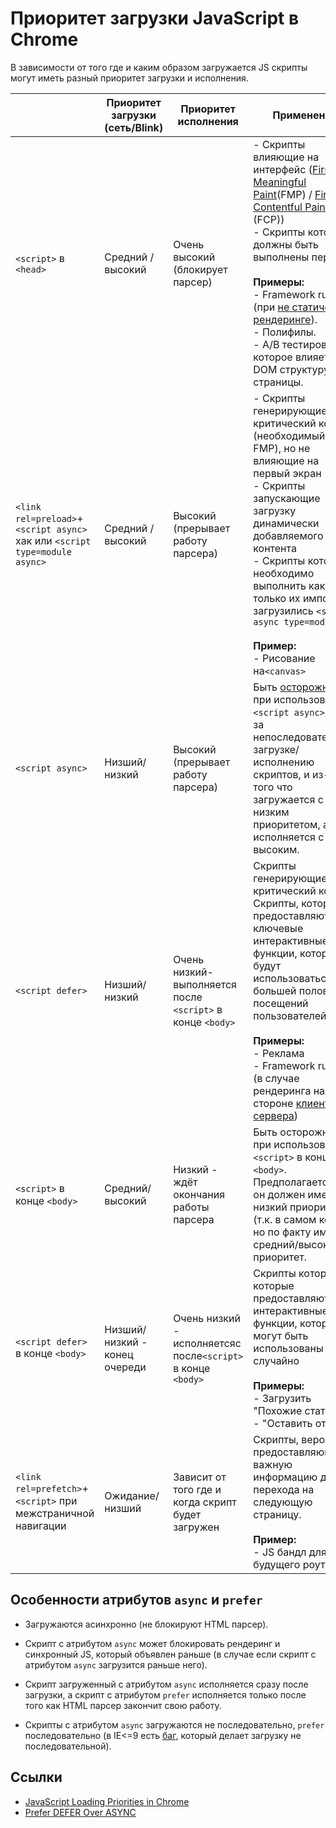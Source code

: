 # Приоритет загрузки JavaScript в Chrome

В зависимости от того где и каким образом загружается JS скрипты могут иметь разный приоритет загрузки и исполнения.

|                                                              | **Приоритет загрузки** <br />(сеть/Blink) | **Приоритет исполнения**                                     | **Применение**                                               |
| ------------------------------------------------------------ | ----------------------------------------- | ------------------------------------------------------------ | ------------------------------------------------------------ |
| `<script>` в `<head>`                                        | Средний / высокий                         | Очень высокий (блокирует парсер)                             | - Скрипты влияющие на интерфейс ([First Meaningful Paint](https://developers.google.com/web/fundamentals/performance/user-centric-performance-metrics#first_meaningful_paint_and_hero_element_timing)(FMP) / [First Contentful Paint](https://developers.google.com/web/fundamentals/performance/user-centric-performance-metrics#first_paint_and_first_contentful_paint) (FCP)) <br /> - Скрипты которые должны быть выполнены первыми<br /> <br />**Примеры:**<br /> - Framework runtime (при [не статическом рендеринге](https://developers.google.com/web/updates/2019/02/rendering-on-the-web)).<br />- Полифилы.<br />- A/B тестирование, которое влияет на DOM структуру всей страницы. |
| `<link rel=preload>`+ `<script async>` хак или `<script type=module async>` | Средний / высокий                         | Высокий (прерывает работу парсера)                           | - Скрипты генерирующие критический контент (необходимый для FMP), но не влияющие на первый экран<br />- Скрипты запускающие загрузку динамически добавляемого контента<br />- Скрипты которые необходимо выполнить как только их импорты загрузились `<script async type=module>`<br /><br />**Пример:** <br />- Рисование на`<canvas>` |
| `<script async>`                                             | Низший/низкий                             | Высокий (прерывает работу парсера)                           | Быть [осторожным](https://calendar.perfplanet.com/2016/prefer-defer-over-async/) при использовании `<script async>`, из-за непоследовательной загрузке/исполнению скриптов, и из-за того что загружается с низким приоритетом, а исполняется с высоким. |
| `<script defer>`                                             | Низший/низкий                             | Очень низкий- выполняется после `<script>` в конце `<body>`  | Скрипты генерирующие не критический контент<br />Скрипты, которые предоставляют ключевые интерактивные функции, которыми будут использоваться в большей половине посещений пользователей<br /><br /> **Примеры:**<br />- Реклама<br />- Framework runtime (в случае рендеринга на стороне [клиента](https://developers.google.com/web/updates/2019/02/rendering-on-the-web#csr) или [сервера](https://developers.google.com/web/updates/2019/02/rendering-on-the-web#server-rendering)) |
| `<script>` в конце `<body>`                                  | Средний/высокий                           | Низкий - ждёт окончания работы парсера                       | Быть осторожным при использовании `<script>` в конце `<body>`. Предполагается, что он должен иметь низкий приоритет (т.к. в самом конце), но по факту имеет средний/высокий приоритет. |
| `<script defer>` в конце `<body>`                            | Низший/низкий - конец очереди             | Очень низкий - исполняетсяс после`<script>` в конце `<body>` | Скрипты которые, которые предоставляют интерактивные функции, которые могут быть использованы случайно<br /><br />**Примеры:**<br />- Загрузить "Похожие статьи"<br />- "Оставить отзыв" |
| `<link rel=prefetch>`+ `<script>` при межстраничной навигации | Ожидание/ низший                          | Зависит от того где и когда скрипт будет загружен            | Скрипты, вероятно, предоставляющие важную информацию для перехода на следующую страницу.<br /><br />**Пример:**<br />- JS бандл для будущего роутинга |



## Особенности атрибутов `async` и `prefer`

- Загружаются асинхронно (не блокируют HTML парсер).

- Скрипт с атрибутом `async` может блокировать рендеринг и синхронный JS, который объявлен раньше (в случае если скрипт с атрибутом `async` загрузится раньше него).

- Скрипт загруженный с атрибутом `async` исполняется сразу после загрузки, а скрипт с атрибутом `prefer` исполняется только после того как HTML парсер закончит свою работу.

- Скрипты с атрибутом `async` загружаются не последовательно, `prefer` последовательно (в   IE<=9  есть [баг](https://github.com/h5bp/lazyweb-requests/issues/42), который делает загрузку не последовательной).

  

## Ссылки

- [JavaScript Loading Priorities in Chrome](https://addyosmani.com/blog/script-priorities/)
- [Prefer DEFER Over ASYNC](https://calendar.perfplanet.com/2016/prefer-defer-over-async/)
